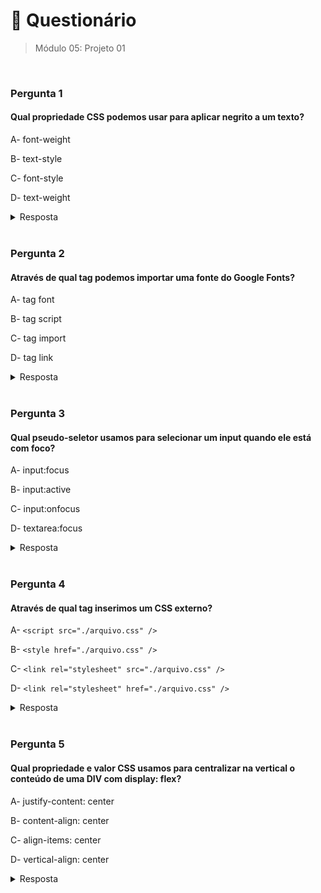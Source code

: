 # 📌 Questionário
> Módulo 05: Projeto 01

<br>

### Pergunta 1
#### Qual propriedade CSS podemos usar para aplicar negrito a um texto?
A- font-weight

B- text-style

C- font-style

D- text-weight

<details>
    <summary>Resposta</summary>

    font-weight

</details>

<br>

### Pergunta 2
#### Através de qual tag podemos importar uma fonte do Google Fonts?
A- tag font

B- tag script

C- tag import

D- tag link

<details>
    <summary>Resposta</summary>
    
    tag link
    
</details>

<br>


### Pergunta 3
#### Qual pseudo-seletor usamos para selecionar um input quando ele está com foco?
A- input:focus

B- input:active

C- input:onfocus

D- textarea:focus

<details>
    <summary>Resposta</summary>
    
    input:focus

</details>

<br>

### Pergunta 4
#### Através de qual tag inserimos um CSS externo?

A- ``<script src="./arquivo.css" />``

B- ``<style href="./arquivo.css" />``

C- ``<link rel="stylesheet" src="./arquivo.css" />``

D- ``<link rel="stylesheet" href="./arquivo.css" />``


<details>
    <summary>Resposta</summary>
    
    ``<link rel="stylesheet" href="./arquivo.css" />``

    Ao utilizar a tag <link> com o atributo rel definido como "stylesheet" e o atributo href apontando para o caminho do arquivo CSS externo, estamos indicando ao navegador que o arquivo especificado contém as regras de estilo a serem aplicadas ao documento HTML.
</details>

<br>

### Pergunta 5
#### Qual propriedade e valor CSS usamos para centralizar na vertical o conteúdo de uma DIV com display: flex?
A- justify-content: center

B- content-align: center

C- align-items: center

D- vertical-align: center

<details>
    <summary>Resposta</summary>
    
    align-items: center

</details>